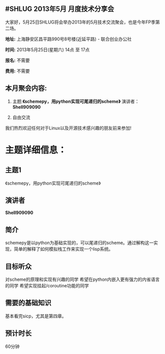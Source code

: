 #SHLUG 2013年5月 月度技术分享会
--------------------------------------------------------------------------------
大家好，5月25日SHLUG将会举办2013年的5月技术交流聚会，也是今年FP季第二场。

**地址:** 上海静安区昌平路990号8号楼(近延平路) - 联合创业办公社

**时间:** 2013年5月25日(星期六) 14点 至 17点

**报名:** 不需要

**费用:** 不需要

本月聚会内容:
---------------
1. 主题:**《schemepy，用python实现可尾递归的scheme》** 演讲者：**Shell909090**

2. 自由交流

我们热烈欢迎任何对于Linux以及开源技术感兴趣的朋友前来参加!

# 主题详细信息：

## 主题1
《schemepy，用python实现可尾递归的scheme》

## 演讲者
**Shell909090**

## 简介
schemepy是以python为基础实现的，可以尾递归的scheme。通过解构这一实现，简单的解释了如何模拟栈工作来实现一个lisp系统。

## 目标听众
对scheme的原理和实现有兴趣的同学
希望在python内嵌入更有强力的内省语言的同学
希望实现挂起/coroutine功能的同学

## 需要的基础知识
基本看完sicp，尤其是第四章。

## 预计时长
60分钟
